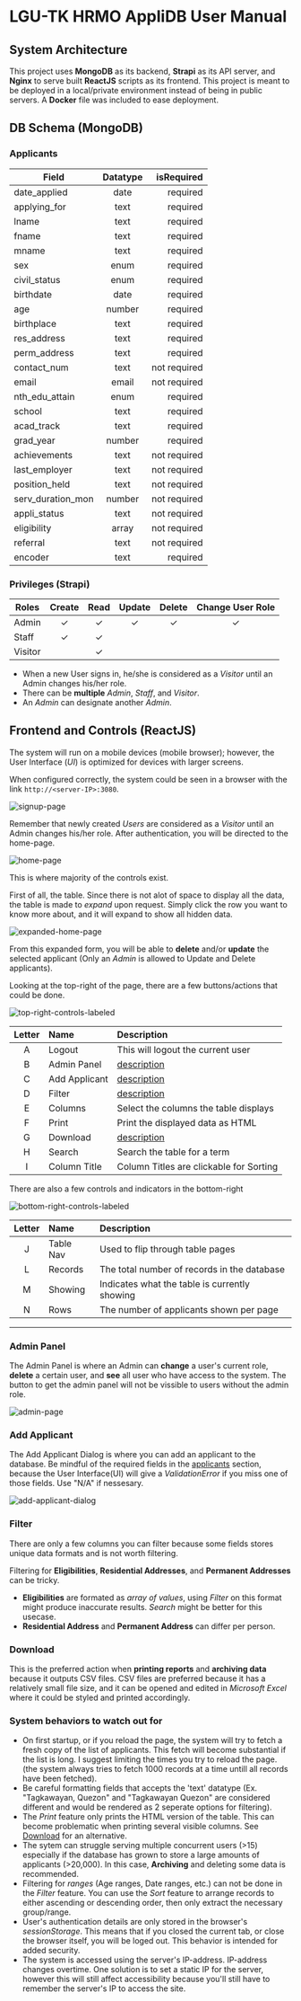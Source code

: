 # LGU-TK HRMO AppliDB User Manual

## System Architecture

This project uses **MongoDB** as its backend, **Strapi** as its API server, and **Nginx** to serve built **ReactJS** scripts as its frontend. This project is meant to be deployed in a local/private environment instead of being in public servers. A **Docker** file was included to ease deployment.

## DB Schema (MongoDB)

### Applicants

| Field             | Datatype |   isRequired |
| ----------------- | :------: | -----------: |
| date_applied      |   date   |     required |
| applying_for      |   text   |     required |
| lname             |   text   |     required |
| fname             |   text   |     required |
| mname             |   text   |     required |
| sex               |   enum   |     required |
| civil_status      |   enum   |     required |
| birthdate         |   date   |     required |
| age               |  number  |     required |
| birthplace        |   text   |     required |
| res_address       |   text   |     required |
| perm_address      |   text   |     required |
| contact_num       |   text   | not required |
| email             |  email   | not required |
| nth_edu_attain    |   enum   |     required |
| school            |   text   |     required |
| acad_track        |   text   |     required |
| grad_year         |  number  |     required |
| achievements      |   text   | not required |
| last_employer     |   text   | not required |
| position_held     |   text   | not required |
| serv_duration_mon |  number  | not required |
| appli_status      |   text   | not required |
| eligibility       |  array   | not required |
| referral          |   text   | not required |
| encoder           |   text   |     required |

### Privileges (Strapi)

| Roles   | Create | Read | Update | Delete | Change User Role |
| ------- | :----: | :--: | :----: | :----: | :--------------: |
| Admin   |   ✓    |  ✓   |   ✓    |   ✓    |        ✓         |
| Staff   |   ✓    |  ✓   |        |        |                  |
| Visitor |        |  ✓   |        |        |                  |

- When a new User signs in, he/she is considered as a _Visitor_ until an Admin changes his/her role.
- There can be **multiple** _Admin_, _Staff_, and _Visitor_.
- An _Admin_ can designate another _Admin_.

## Frontend and Controls (ReactJS)

The system will run on a mobile devices (mobile browser); however, the User Interface (_UI_) is optimized for devices with larger screens.

When configured correctly, the system could be seen in a browser with the link `http://<server-IP>:3080`.

<!-- ![login-page](./site/public/user-manual-imgs/login-page.png "login-page") -->

![signup-page](./site/public/user-manual-imgs/signup-page.png "signup-page")

Remember that newly created _Users_ are considered as a _Visitor_ until an Admin changes his/her role. After authentication, you will be directed to the home-page.

![home-page](./site/public/user-manual-imgs/home-page.png "home-page")

This is where majority of the controls exist.

First of all, the table. Since there is not alot of space to display all the data, the table is made to _expand_ upon request. Simply click the row you want to know more about, and it will expand to show all hidden data.

![expanded-home-page](./site/public/user-manual-imgs/expanded-home-page.png "expanded-home-page")

From this expanded form, you will be able to **delete** and/or **update** the selected applicant (Only an _Admin_ is allowed to Update and Delete applicants).

Looking at the top-right of the page, there are a few buttons/actions that could be done.

![top-right-controls-labeled](./site/public/user-manual-imgs/top-right-controls-labeled.png "top-right-controls-labeled")

| Letter | Name          | Description                             |
| :----: | :------------ | :-------------------------------------- |
|   A    | Logout        | This will logout the current user       |
|   B    | Admin Panel   | [description](#admin-panel)             |
|   C    | Add Applicant | [description](#add-applicant)           |
|   D    | Filter        | [description](#filter)                  |
|   E    | Columns       | Select the columns the table displays   |
|   F    | Print         | Print the displayed data as HTML        |
|   G    | Download      | [description](#download)                |
|   H    | Search        | Search the table for a term             |
|   I    | Column Title  | Column Titles are clickable for Sorting |

There are also a few controls and indicators in the bottom-right

![bottom-right-controls-labeled](./site/public/user-manual-imgs/bottom-right-controls-labeled.png "bottom-right-controls-labeled")

| Letter | Name      | Description                                   |
| :----: | :-------- | :-------------------------------------------- |
|   J    | Table Nav | Used to flip through table pages              |
|   L    | Records   | The total number of records in the database   |
|   M    | Showing   | Indicates what the table is currently showing |
|   N    | Rows      | The number of applicants shown per page       |

---

### Admin Panel

The Admin Panel is where an Admin can **change** a user's current role, **delete** a certain user, and **see** all user who have access to the system. The button to get the admin panel will not be vissible to users without the admin role.

![admin-page](./site/public/user-manual-imgs/admin-page.png "admin-page")

### Add Applicant

The Add Applicant Dialog is where you can add an applicant to the database. Be mindful of the required fields in the [applicants](#applicants) section, because the User Interface(UI) will give a _ValidationError_ if you miss one of those fields. Use "N/A" if nessesary.

![add-applicant-dialog](./site/public/user-manual-imgs/add-applicant-dialog.png "add-applicant-dialog")

### Filter

There are only a few columns you can filter because some fields stores unique data formats and is not worth filtering.

Filtering for **Eligibilities**, **Residential Addresses**, and **Permanent Addresses** can be tricky.

- **Eligibilities** are formated as _array of values_, using _Filter_ on this format might produce inaccurate results. _Search_ might be better for this usecase.
- **Residential Address** and **Permanent Address** can differ per person.

### Download

This is the preferred action when **printing reports** and **archiving data** because it outputs CSV files. CSV files are preferred because it has a relatively small file size, and it can be opened and edited in _Microsoft Excel_ where it could be styled and printed accordingly.

### System behaviors to watch out for

- On first startup, or if you reload the page, the system will try to fetch a fresh copy of the list of applicants. This fetch will become substantial if the list is long. I suggest limiting the times you try to reload the page. (the system always tries to fetch 1000 records at a time untill all records have been fetched).
- Be careful formatting fields that accepts the 'text' datatype (Ex. "Tagkawayan, Quezon" and "Tagkawayan Quezon" are considered different and would be rendered as 2 seperate options for filtering).
- The _Print_ feature only prints the HTML version of the table. This can become problematic when printing several visible columns. See [Download](#download) for an alternative.
- The sytem can struggle serving multiple concurrent users (>15) especially if the database has grown to store a large amounts of applicants (>20,000). In this case, **Archiving** and deleting some data is recommended.
- Filtering for _ranges_ (Age ranges, Date ranges, etc.) can not be done in the _Filter_ feature. You can use the _Sort_ feature to arrange records to either ascending or descending order, then only extract the necessary group/range.
- User's authentication details are only stored in the browser's _sessionStorage_. This means that if you closed the current tab, or close the browser itself, you will be loged out. This behavior is intended for added security.
- The system is accessed using the server's IP-address. IP-address changes overtime. One solution is to set a static IP for the server, however this will still affect accessibility because you'll still have to remember the server's IP to access the site.
